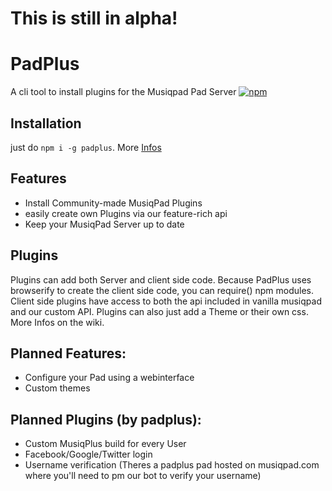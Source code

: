 # This is still in alpha!

# PadPlus

A cli tool to install plugins for the Musiqpad Pad Server
[![npm](https://img.shields.io/npm/dt/padplus.svg)]()

## Installation

just do `npm i -g padplus`. More [Infos](https://github.com/explodingcamera/padplus/wiki/Installing-PadPlus)

## Features

- Install Community-made MusiqPad Plugins
- easily create own Plugins via our feature-rich api
- Keep your MusiqPad Server up to date

## Plugins

Plugins can add both Server and client side code. Because PadPlus uses browserify to create the client side code, you can require() npm modules. Client side plugins have access to both the api included in vanilla musiqpad and our custom API. Plugins can also just add a Theme or their own css. More Infos on the wiki.

## Planned Features:

- Configure your Pad using a webinterface
- Custom themes

## Planned Plugins (by padplus):

- Custom MusiqPlus build for every User
- Facebook/Google/Twitter login
- Username verification (Theres a padplus pad hosted on musiqpad.com where you'll need to pm our bot to verify your username)
